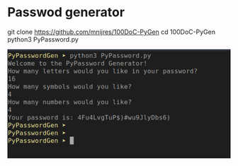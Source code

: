 # Passwod generator
git clone https://github.com/mnijres/100DoC-PyGen
cd 100DoC-PyGen
python3 PyPassword.py

![Screenshot](PyGen.png)
